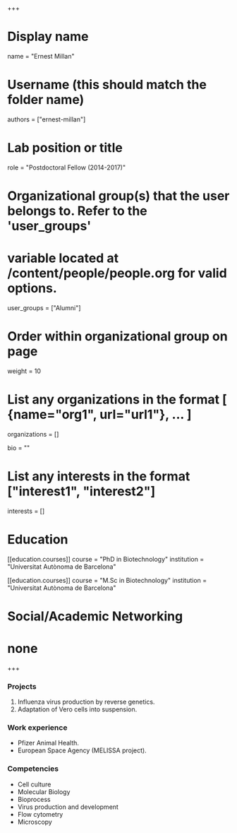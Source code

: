 +++
# Display name
name = "Ernest Millan"

# Username (this should match the folder name)
authors = ["ernest-millan"]

# Lab position or title
role = "Postdoctoral Fellow (2014-2017)"

# Organizational group(s) that the user belongs to. Refer to the 'user_groups'
# variable located at /content/people/people.org for valid options.
user_groups = ["Alumni"]

# Order within organizational group on page
weight = 10

# List any organizations in the format [ {name="org1", url="url1"}, ... ]
organizations = []

bio = ""

# List any interests in the format ["interest1", "interest2"]
interests = []

# Education
[[education.courses]]
  course = "PhD in Biotechnology"
  institution = "Universitat Autònoma de Barcelona"

[[education.courses]]
  course = "M.Sc in Biotechnology"
  institution = "Universitat Autònoma de Barcelona"

# Social/Academic Networking
# none
+++
### Projects
1. Influenza virus production by reverse genetics.
2. Adaptation of Vero cells into suspension.

### Work experience
- Pfizer Animal Health.
- European Space Agency (MELISSA project).

### Competencies
- Cell culture
- Molecular Biology
- Bioprocess
- Virus production and development
- Flow cytometry
- Microscopy
